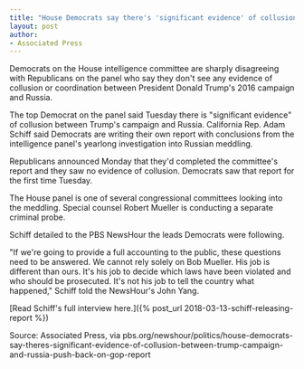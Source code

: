 ```yaml
---
title: "House Democrats say there's 'significant evidence' of collusion between Trump campaign and Russia, push back on GOP report"
layout: post
author:
- Associated Press
---
```


Democrats on the House intelligence committee are sharply disagreeing with Republicans on the panel who say they don't see any evidence of collusion or coordination between President Donald Trump's 2016 campaign and Russia.

The top Democrat on the panel said Tuesday there is "significant evidence" of collusion between Trump's campaign and Russia. California Rep. Adam Schiff said Democrats are writing their own report with conclusions from the intelligence panel's yearlong investigation into Russian meddling.

Republicans announced Monday that they'd completed the committee's report and they saw no evidence of collusion. Democrats saw that report for the first time Tuesday.

The House panel is one of several congressional committees looking into the meddling. Special counsel Robert Mueller is conducting a separate criminal probe.

Schiff detailed to the PBS NewsHour the leads Democrats were following.

"If we're going to provide a full accounting to the public, these questions need to be answered. We cannot rely solely on Bob Mueller. His job is different than ours. It's his job to decide which laws have been violated and who should be prosecuted. It's not his job to tell the country what happened," Schiff told the NewsHour's John Yang.

[Read Schiff's full interview here.]({% post_url 2018-03-13-schiff-releasing-report %})

Source: Associated Press, via pbs.org/newshour/politics/house-democrats-say-theres-significant-evidence-of-collusion-between-trump-campaign-and-russia-push-back-on-gop-report
